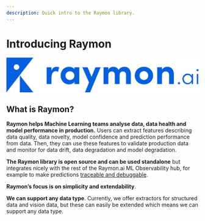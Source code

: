 ```yaml
---
description: Quick intro to the Raymon library.
---
```


# Introducing Raymon

![Raymon: analyse data & model health](<.gitbook/assets/image (19) (1).png>)

## What is Raymon?

**Raymon helps Machine Learning teams analyse data, data health and model performance in production.** Users can extract features describing data quality, data novelty, model confidence and prediction performance from data. Then, they can use these features to validate production data and monitor for data drift, data degradation and model degradation.

**The Raymon library is open source and can be used standalone** but integrates nicely with the rest of the Raymon.ai ML Observability hub, for example to make predictions [traceable and debuggable](using-the-raymon-hub/untitled.md).

**Raymon’s focus is on simplicity and extendability**.&#x20;

**We can support any data type**. Currently, we offer extractors for structured data and vision data, but these can easily be extended which means we can support any data type.



